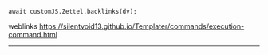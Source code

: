 
```dataviewjs
await customJS.Zettel.backlinks(dv);
```
weblinks https://silentvoid13.github.io/Templater/commands/execution-command.html
___
